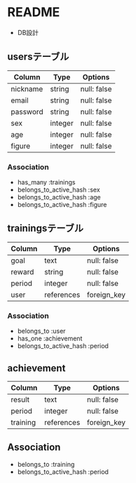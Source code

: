 # README



* DB設計

## usersテーブル

| Column          | Type    | Options     |
| --------------- | ------- | ----------- |
| nickname        | string  | null: false |
| email           | string  | null: false |
| password        | string  | null: false |
| sex             | integer | null: false |
| age             | integer | null: false |
| figure          | integer | null: false |

### Association

- has_many :trainings
- belongs_to_active_hash :sex
- belongs_to_active_hash :age
- belongs_to_active_hash :figure


## trainingsテーブル

| Column | Type       | Options     |
| ------ | ---------- | ----------- |
| goal   | text       | null: false |
| reward | string     | null: false |
| period | integer    | null: false |
| user   | references | foreign_key |

### Association

- belongs_to :user
- has_one :achievement
- belongs_to_active_hash :period


## achievement

| Column   | Type       | Options     |
| -------- | ---------- | ----------- |
| result   | text       | null: false |
| period   | integer    | null: false |
| training | references | foreign_key |

## Association

- belongs_to :training
- belongs_to_active_hash :period
